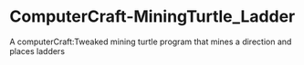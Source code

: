 # ComputerCraft-MiningTurtle_Ladder
A computerCraft:Tweaked mining turtle program that mines a direction and places ladders
